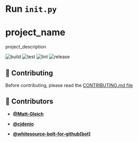 <!-- DO NOT REMOVE - contributor_list:data:start:["Matt-Gleich", "cjdenio", "whitesource-bolt-for-github[bot]"]:end -->

# Run `init.py`

# project_name

project_description

![build](https://github.com/github_username/project_name/workflows/build/badge.svg)
![test](https://github.com/github_username/project_name/workflows/test/badge.svg)
![lint](https://github.com/github_username/project_name/workflows/lint/badge.svg)
![release](https://github.com/github_username/project_name/workflows/release/badge.svg)

## 🙌 Contributing

Before contributing, please read the [CONTRIBUTING.md file](https://github.com/Matt-Gleich/project_name/blob/master/CONTRIBUTING.md)

<!-- DO NOT REMOVE - contributor_list:start -->

## 👥 Contributors

- **[@Matt-Gleich](https://github.com/Matt-Gleich)**

- **[@cjdenio](https://github.com/cjdenio)**

- **[@whitesource-bolt-for-github[bot]](https://github.com/apps/whitesource-bolt-for-github)**

<!-- DO NOT REMOVE - contributor_list:end -->
